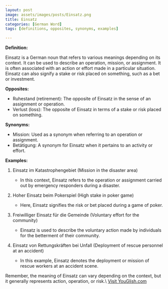```yaml
---
layout: post
image: assets/images/posts/Einsatz.png
title: Einsatz
categories: [German Word]
tags: [definitions, opposites, synonyms, examples]

---
```


**Definition:**

Einsatz is a German noun that refers to various meanings depending on its context. It can be used to describe an operation, mission, or assignment. It is often associated with an action or effort made in a particular situation. Einsatz can also signify a stake or risk placed on something, such as a bet or investment.

**Opposites:**

- Ruhestand (retirement): The opposite of Einsatz in the sense of an assignment or operation.
- Verlust (loss): The opposite of Einsatz in terms of a stake or risk placed on something.

**Synonyms:**

- Mission: Used as a synonym when referring to an operation or assignment.
- Betätigung: A synonym for Einsatz when it pertains to an activity or effort.

**Examples:**

1. Einsatz im Katastrophengebiet (Mission in the disaster area)
   - In this context, Einsatz refers to the operation or assignment carried out by emergency responders during a disaster.

2. Hoher Einsatz beim Pokerspiel (High stake in poker game)
   - Here, Einsatz signifies the risk or bet placed during a game of poker.

3. Freiwilliger Einsatz für die Gemeinde (Voluntary effort for the community)
   - Einsatz is used to describe the voluntary action made by individuals for the betterment of their community.

4. Einsatz von Rettungskräften bei Unfall (Deployment of rescue personnel at an accident)
   - In this example, Einsatz denotes the deployment or mission of rescue workers at an accident scene.

Remember, the meaning of Einsatz can vary depending on the context, but it generally represents action, operation, or risk.\ <a id="yg-widget-0" class="youglish-widget" data-query="Einsatz" data-lang="german" data-components="8412" data-auto-start="0" data-bkg-color="theme_light" data-title="How%20to%20pronounce%20Einsatz%20in%20German"  rel="nofollow" href="https://youglish.com">Visit YouGlish.com</a><script async src="https://youglish.com/public/emb/widget.js" charset="utf-8"></script>